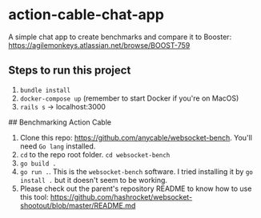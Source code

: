 # action-cable-chat-app
A simple chat app to create benchmarks and compare it to Booster: https://agilemonkeys.atlassian.net/browse/BOOST-759

## Steps to run this project

1. `bundle install`
2. `docker-compose up` (remember to start Docker if you're on MacOS)
3. `rails s` -> localhost:3000

## Benchmarking Action Cable

1. Clone this repo: https://github.com/anycable/websocket-bench. You'll need `Go lang` installed.
2. `cd` to the repo root folder. `cd websocket-bench`
3. `go build .`
4. `go run .`. This is the `websocket-bench` software. I tried installing it by `go install .` but it doesn't seem to be working.
5. Please check out the parent's repository README to know how to use this tool: https://github.com/hashrocket/websocket-shootout/blob/master/README.md